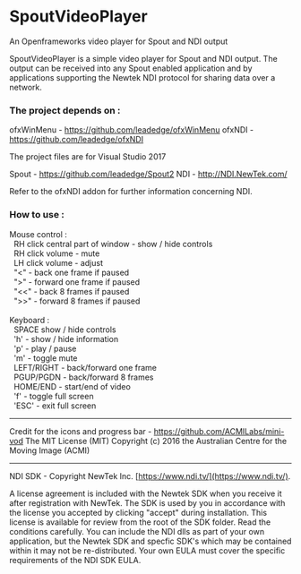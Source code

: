 # SpoutVideoPlayer
An Openframeworks video player for Spout and NDI output

SpoutVideoPlayer is a simple video player for Spout and NDI output. The output can be received into any Spout enabled application and by applications supporting the Newtek NDI protocol for sharing data over a network.

### The project depends on :

ofxWinMenu - https://github.com/leadedge/ofxWinMenu
ofxNDI - https://github.com/leadedge/ofxNDI

The project files are for Visual Studio 2017

Spout - https://github.com/leadedge/Spout2
NDI - http://NDI.NewTek.com/

Refer to the ofxNDI addon for further information concerning NDI.

### How to use :

Mouse control :\
&nbsp;&nbsp;RH click central part of window - show / hide controls\
&nbsp;&nbsp;RH click volume - mute\
&nbsp;&nbsp;LH click volume - adjust\
&nbsp;&nbsp;"<" - back one frame if paused\
&nbsp;&nbsp;">" - forward one frame if paused\
&nbsp;&nbsp;"<<" - back 8 frames if paused\
&nbsp;&nbsp;">>" - forward 8 frames if paused\
\
Keyboard :\
&nbsp;&nbsp;SPACE	show / hide controls\
&nbsp;&nbsp;'h'	- show / hide information\
&nbsp;&nbsp;'p'	- play / pause\
&nbsp;&nbsp;'m'	- toggle mute\
&nbsp;&nbsp;LEFT/RIGHT - back/forward one frame\
&nbsp;&nbsp;PGUP/PGDN -	back/forward 8 frames\
&nbsp;&nbsp;HOME/END - start/end of video\
&nbsp;&nbsp;'f' - toggle full screen\
&nbsp;&nbsp;'ESC' - exit full screen

----------------------
Credit for the icons and progress bar - https://github.com/ACMILabs/mini-vod
The MIT License (MIT)
Copyright (c) 2016 the Australian Centre for the Moving Image (ACMI)

----------------------
NDI SDK - Copyright NewTek Inc. [https://www.ndi.tv/](https://www.ndi.tv/).

A license agreement is included with the Newtek SDK when you receive it after registration with NewTek.
The SDK is used by you in accordance with the license you accepted by clicking "accept" during installation. This license is available for review from the root of the SDK folder.
Read the conditions carefully. You can include the NDI dlls as part of your own application, but the Newtek SDK and specfic SDK's which may be contained within it may not be re-distributed.
Your own EULA must cover the specific requirements of the NDI SDK EULA.




